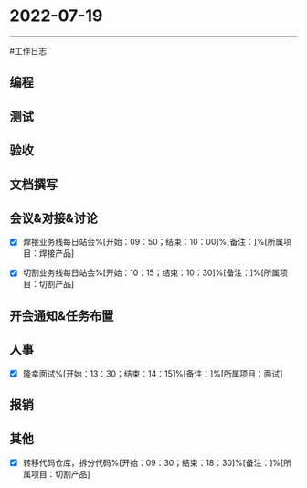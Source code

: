 # 2022-07-19 

---

#工作日志

## 编程



## 测试



## 验收 



## 文档撰写 



## 会议&对接&讨论
- [x] 焊接业务线每日站会%[开始：09：50；结束：10：00]%[备注：]%[所属项目：焊接产品]
- [x] 切割业务线每日站会%[开始：10：15；结束：10：30]%[备注：]%[所属项目：切割产品]



## 开会通知&任务布置



## 人事
- [x] 隆幸面试%[开始：13：30；结束：14：15]%[备注：]%[所属项目：面试]


## 报销



## 其他
- [x] 转移代码仓库，拆分代码%[开始：09：30；结束：18：30]%[备注：]%[所属项目：切割产品]


